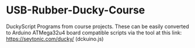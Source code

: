 # USB-Rubber-Ducky-Course
DuckyScript Programs from course projects.
These can be easily converted to Arduino ATMega32u4 board compatible scripts via the tool at this link: https://seytonic.com/ducky/ (dckuino.js)
